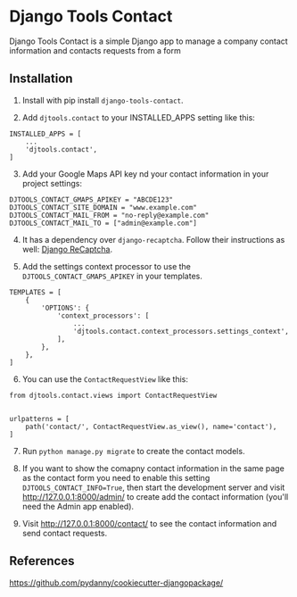 # Django Tools Contact

Django Tools Contact is a simple Django app to manage a company contact information and contacts
requests from a form

## Installation

1. Install with pip install `django-tools-contact`.

2. Add `djtools.contact` to your INSTALLED_APPS setting like this:
```
INSTALLED_APPS = [
    ...
    'djtools.contact',
]
```

3. Add your Google Maps API key nd your contact information in your project settings:
```
DJTOOLS_CONTACT_GMAPS_APIKEY = "ABCDE123"
DJTOOLS_CONTACT_SITE_DOMAIN = "www.example.com"
DJTOOLS_CONTACT_MAIL_FROM = "no-reply@example.com"
DJTOOLS_CONTACT_MAIL_TO = ["admin@example.com"]

```

4. It has a dependency over `django-recaptcha`. Follow their instructions as well:
[Django ReCaptcha](https://github.com/praekelt/django-recaptcha).


5. Add the settings context processor to use the `DJTOOLS_CONTACT_GMAPS_APIKEY` in your templates.
```
TEMPLATES = [
    {
        'OPTIONS': {
            'context_processors': [
                ...
                'djtools.contact.context_processors.settings_context',
            ],
        },
    },
]
```

6. You can use the `ContactRequestView` like this:
```
from djtools.contact.views import ContactRequestView


urlpatterns = [
    path('contact/', ContactRequestView.as_view(), name='contact'),
]
```

7. Run `python manage.py migrate` to create the contact models.

8. If you want to show the comapny contact information in the same page as the contact form
you need to enable this setting `DJTOOLS_CONTACT_INFO=True`, then start the development server and
visit http://127.0.0.1:8000/admin/ to create add the contact information (you'll need the Admin app
enabled).

9. Visit http://127.0.0.1:8000/contact/ to see the contact information and send contact requests.

## References
https://github.com/pydanny/cookiecutter-djangopackage/
